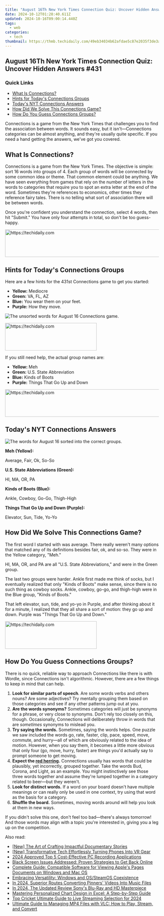 ```yaml
---
title: "August 16Th New York Times Connection Quiz: Uncover Hidden Answers #431"
date: 2024-10-12T01:28:40.611Z
updated: 2024-10-16T09:00:14.440Z
tags:
  - web
categories:
  - tech
thumbnail: https://thmb.techidaily.com/49eb34034b62afdae5c87e2035f3de3aceeb872b525f1dc02b937f5f16ccbcf5.jpg
---
```


## August 16Th New York Times Connection Quiz: Uncover Hidden Answers #431

### Quick Links

* [What Is Connections?](https://instagram-videos.techidaily.com/new-in-2024-navigating-ig-video-trends-building-your-next-marketing-plan/)
* [Hints for Today's Connections Groups](https://iphone-unlock.techidaily.com/in-2024-everything-you-need-to-know-about-unlocked-apple-iphone-se-2022-drfone-by-drfone-ios/)
* [Today's NYT Connections Answers](https://instagram-videos.techidaily.com/amplify-your-content-speedy-instagram-fame/)
* [How Did We Solve This Connections Game?](https://instagram-videos.techidaily.com/new-step-by-step-harnessing-instagram-filters-for-2024/)
* [How Do You Guess Connections Groups?](https://facebook-record-videos.techidaily.com/new-2024-approved-amplify-your-videos-reach-perfect-title-description-and-tags/)

 Connections is a game from the New York Times that challenges you to find the association between words. It sounds easy, but it isn't—Connections categories can be almost anything, and they're usually quite specific. If you need a hand getting the answers, we've got you covered.

##  What Is Connections?

 Connections is a game from the New York Times. The objective is simple: sort 16 words into groups of 4\. Each group of words will be connected by some common idea or theme. That common element could be anything. We have seen everything from games that rely on the number of letters in the words to categories that require you to spot an extra letter at the end of the word. Sometimes they're references to economics, other times they reference fairy tales. There is no telling what sort of association there will be between words.

 Once you're confident you understand the connection, select 4 words, then hit "Submit." You have only four attempts in total, so don't be too guess-happy.

<!-- affiliate ads begin -->
<a href="https://appsumo.8odi.net/c/5597632/2037358/7443" target="_top" id="2037358">
  <img src="//a.impactradius-go.com/display-ad/7443-2037358" border="0" alt="https://techidaily.com" width="728" height="90"/>
</a>
<img height="0" width="0" src="https://appsumo.8odi.net/i/5597632/2037358/7443" style="position:absolute;visibility:hidden;" border="0" />
<!-- affiliate ads end -->

##  Hints for Today's Connections Groups

 Here are a few hints for the 431st Connections game to get you started:

* **Yellow:** Mediocre
* **Green:** VA, FL, AZ
* **Blue:** You wear them on your feet.
* **Purple:** How they move.

![The unsorted words for August 16 Connections game.](https://static1.howtogeekimages.com/wordpress/wp-content/uploads/2024/08/the-unsorted-words-for-august-16-connections-game.png) 

<!-- affiliate ads begin -->
<a href="https://laganoo.pxf.io/c/5597632/1484945/16446" target="_top" id="1484945">
  <img src="//a.impactradius-go.com/display-ad/16446-1484945" border="0" alt="https://techidaily.com" width="300" height="90"/>
</a>
<img height="0" width="0" src="https://laganoo.pxf.io/i/5597632/1484945/16446" style="position:absolute;visibility:hidden;" border="0" />
<!-- affiliate ads end -->

 If you still need help, the actual group names are:

* **Yellow:** Meh
* **Green:** U.S. State Abbreviation
* **Blue:** Kinds of Boots
* **Purple:** Things That Go Up and Down

<!-- affiliate ads begin -->
<a href="https://aligracehair.sjv.io/c/5597632/1972698/19272" target="_top" id="1972698">
  <img src="//a.impactradius-go.com/display-ad/19272-1972698" border="0" alt="https://techidaily.com" width="728" height="90"/>
</a>
<img height="0" width="0" src="https://aligracehair.sjv.io/i/5597632/1972698/19272" style="position:absolute;visibility:hidden;" border="0" />
<!-- affiliate ads end -->

##  Today's NYT Connections Answers

![The words for August 16 sorted into the correct groups.](https://static1.howtogeekimages.com/wordpress/wp-content/uploads/2024/08/the-words-for-august-16-sorted-into-the-correct-groups.png) 

**Meh (Yellow):** 

 Average, Fair, Ok, So-So

**U.S. State Abbreviations (Green):** 

 HI, MA, OR, PA

**Kinds of Boots (Blue):** 

 Ankle, Cowboy, Go-Go, Thigh-High

**Things That Go Up and Down (Purple):** 

 Elevator, Sun, Tide, Yo-Yo

##  How Did We Solve This Connections Game?

 The first word I started with was average. There really weren't many options that matched any of its definitions besides fair, ok, and so-so. They were in the Yellow category, "Meh." 

 HI, MA, OR, and PA are all "U.S. State Abbreviations," and were in the Green group. 

 The last two groups were harder. Ankle first made me think of socks, but I eventually realized that only "Kinds of Boots" make sense, since there is no such thing as cowboy socks. Ankle, cowboy, go-go, and thigh-high were in the Blue group, "Kinds of Boots." 

 That left elevator, sun, tide, and yo-yo in Purple, and after thinking about it for a minute, I realized that they all share a sort of motion: they go up and down. Purple was "Things That Go Up and Down." 

<!-- affiliate ads begin -->
<a href="https://aligracehair.sjv.io/c/5597632/1868586/19272" target="_top" id="1868586">
  <img src="//a.impactradius-go.com/display-ad/19272-1868586" border="0" alt="https://techidaily.com" width="300" height="90"/>
</a>
<img height="0" width="0" src="https://aligracehair.sjv.io/i/5597632/1868586/19272" style="position:absolute;visibility:hidden;" border="0" />
<!-- affiliate ads end -->

##  How Do You Guess Connections Groups?

 There is no quick, reliable way to approach Connections like there is with Wordle, since Connections isn't algorithmic. However, there are a few things to keep in mind that can help.

1. **Look for similar parts of speech**. Are some words verbs and others nouns? Are some adjectives? Try mentally grouping them based on those categories and see if any other patterns jump out at you.
2. **Are the words synonyms?** Sometimes categories will just be synonyms for a phrase, or very close to synonyms. Don't rely too closely on this, though. Occasionally, Connections will deliberately throw in words that are _sometimes_ synonyms to mislead you.
3. **Try saying the words.** Sometimes, saying the words helps. One puzzle we saw included the words go, rate, faster, clip, pace, speed, move, commute, and hurry—all of which are obviously related to the idea of motion. However, when you say them, it becomes a little more obvious that only four (go, move, hurry, faster) are things you'd actually say to prompt someone to get moving.
4. **Expect the [red herring](https://www.merriam-webster.com/dictionary/red%20herring).** Connections usually has words that could be plausibly, yet incorrectly, grouped together. Take the words Bud, Corona, and Light, as an example. You might instinctively see those three words together and assume they're lumped together in a category related to beer—but they weren't.
5. **Look for distinct words.** If a word on your board doesn't have multiple meanings or can really only be used in one context, try using that word as the basis for a category.
6. **Shuffle the board.** Sometimes, moving words around will help you look at them in new ways.

 If you didn't solve this one, don't feel too bad—there's always tomorrow! And those words may align with a topic you're interested in, giving you a leg up on the competition.

<ins class="adsbygoogle"
     style="display:block"
     data-ad-format="autorelaxed"
     data-ad-client="ca-pub-7571918770474297"
     data-ad-slot="1223367746"></ins>

<ins class="adsbygoogle"
     style="display:block"
     data-ad-client="ca-pub-7571918770474297"
     data-ad-slot="8358498916"
     data-ad-format="auto"
     data-full-width-responsive="true"></ins>

<span class="atpl-alsoreadstyle">Also read:</span>
<div><ul>
<li><a href="https://some-skills.techidaily.com/new-the-art-of-crafting-impactful-documentary-stories/"><u>[New] The Art of Crafting Impactful Documentary Stories</u></a></li>
<li><a href="https://some-skills.techidaily.com/new-transformative-tech-effortlessly-turning-phones-into-vr-gear/"><u>[New] Transformative Tech Effortlessly Turning Phones Into VR Gear</u></a></li>
<li><a href="https://screen-capture.techidaily.com/2024-approved-top-5-cost-effective-pc-recording-applications/"><u>2024 Approved Top 5 Cost-Effective PC Recording Applications</u></a></li>
<li><a href="https://program-issues.techidaily.com/black-screen-issues-addressed-proven-strategies-to-get-back-online/"><u>Black Screen Issues Addressed: Proven Strategies to Get Back Online</u></a></li>
<li><a href="https://technical-tips.techidaily.com/complete-guide-compatible-software-for-viewing-apples-pages-documents-on-windows-and-mac-os/"><u>Complete Guide: Compatible Software for Viewing Apple's Pages Documents on Windows and Mac OS</u></a></li>
<li><a href="https://games-able.techidaily.com/embracing-versatility-windows-and-ossteamos-coexistence/"><u>Embracing Versatility: Windows and OS/SteamOS Coexistence</u></a></li>
<li><a href="https://some-skills.techidaily.com/in-2024-superior-routes-converting-pinners-videos-into-music-files/"><u>In 2024, Superior Routes Converting Pinners' Videos Into Music Files</u></a></li>
<li><a href="https://some-skills.techidaily.com/in-2024-the-updated-review-sonys-blu-ray-and-hd-masterpiece/"><u>In 2024, The Updated Review Sony's Blu-Ray and HD Masterpiece</u></a></li>
<li><a href="https://win-forum.techidaily.com/mastering-personalized-chart-design-in-excel-a-step-by-step-guide/"><u>Mastering Personalized Chart Design in Excel: A Step-by-Step Guide</u></a></li>
<li><a href="https://some-skills.techidaily.com/top-cricket-ultimate-guide-to-live-streaming-selection-for-2024/"><u>Top Cricket Ultimate Guide to Live Streaming Selection for 2024</u></a></li>
<li><a href="https://media-tips.techidaily.com/ultimate-guide-to-managing-mp4-files-with-vlc-how-to-play-stream-and-convert/"><u>Ultimate Guide to Managing MP4 Files with VLC: How to Play, Stream, and Convert</u></a></li>
</ul></div>

